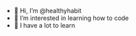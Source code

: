 - 👋 Hi, I’m @healthyhabit
- 👀 I’m interested in learning how to code
- 🌱 I have a lot to learn 

<!---
healthyhabit/healthyhabit is a ✨ special ✨ repository because its `README.md` (this file) appears on your GitHub profile.
You can click the Preview link to take a look at your changes.
--->
